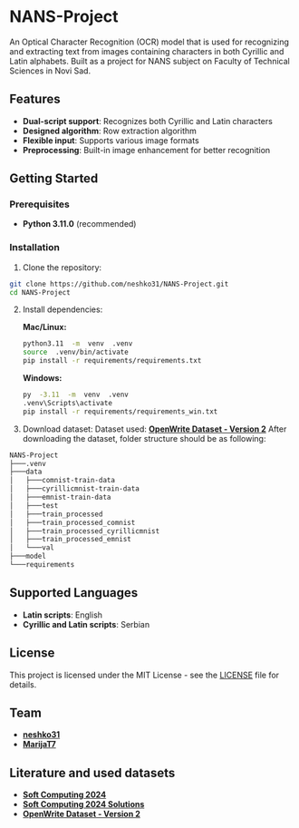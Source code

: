 # NANS-Project

An Optical Character Recognition (OCR) model that is used for recognizing and extracting text from images containing characters in both Cyrillic and Latin alphabets. 
Built as a project for NANS subject on Faculty of Technical Sciences in Novi Sad.

## Features

- **Dual-script support**: Recognizes both Cyrillic and Latin characters
- **Designed algorithm**: Row extraction algorithm
- **Flexible input**: Supports various image formats
- **Preprocessing**: Built-in image enhancement for better recognition

## Getting Started

### Prerequisites

- **Python 3.11.0** (recommended)

### Installation

1. Clone the repository:
```bash
git clone https://github.com/neshko31/NANS-Project.git
cd NANS-Project
```

2. Install dependencies:

   **Mac/Linux:**
   ```bash
   python3.11  -m  venv  .venv
   source  .venv/bin/activate
   pip install -r requirements/requirements.txt
   ```
   
   **Windows:**
   ```bash
   py  -3.11  -m  venv  .venv
   .venv\Scripts\activate
   pip install -r requirements/requirements_win.txt
   ```

3. Download dataset:
Dataset used: **[OpenWrite Dataset - Version 2](https://www.kaggle.com/datasets/nenadlukic/openwrite-dataset/versions/2)**
After downloading the dataset, folder structure should be as following:
```bash
NANS-Project
├───.venv
├───data
│   ├───comnist-train-data
│   ├───cyrillicmnist-train-data
│   ├───emnist-train-data
│   ├───test
│   ├───train_processed
│   ├───train_processed_comnist
│   ├───train_processed_cyrillicmnist
│   ├───train_processed_emnist
│   └───val
├───model
└───requirements
```

## Supported Languages

- **Latin scripts**: English
- **Cyrillic and Latin scripts**: Serbian

## License

This project is licensed under the MIT License - see the [LICENSE](LICENSE) file for details.

## Team

- **[neshko31](https://github.com/neshko31)**
- **[MarijaT7](https://github.com/MarijaT7)**

## Literature and used datasets
- **[Soft Computing 2024](https://github.com/ftn-ai-lab/sc-2024)**
- **[Soft Computing 2024 Solutions](https://github.com/neshko31/sc-2024-resenja)**
- **[OpenWrite Dataset - Version 2](https://www.kaggle.com/datasets/nenadlukic/openwrite-dataset/versions/2)**